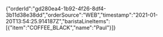 {"orderId":"gd280ea4-1b92-4f26-8df4-3b11d38e38dd","orderSource":"WEB","timestamp":"2021-01-20T13:54:25.914187Z","baristaLineItems":[{"item":"COFFEE_BLACK","name":"Paul"}]}
